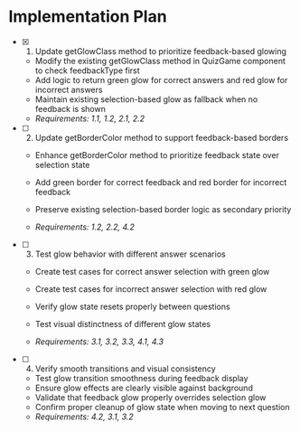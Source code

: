 # Implementation Plan

- [x] 1. Update getGlowClass method to prioritize feedback-based glowing


  - Modify the existing getGlowClass method in QuizGame component to check feedbackType first
  - Add logic to return green glow for correct answers and red glow for incorrect answers
  - Maintain existing selection-based glow as fallback when no feedback is shown
  - _Requirements: 1.1, 1.2, 2.1, 2.2_



- [ ] 2. Update getBorderColor method to support feedback-based borders
  - Enhance getBorderColor method to prioritize feedback state over selection state
  - Add green border for correct feedback and red border for incorrect feedback


  - Preserve existing selection-based border logic as secondary priority
  - _Requirements: 1.2, 2.2, 4.2_

- [ ] 3. Test glow behavior with different answer scenarios
  - Create test cases for correct answer selection with green glow



  - Create test cases for incorrect answer selection with red glow
  - Verify glow state resets properly between questions
  - Test visual distinctness of different glow states
  - _Requirements: 3.1, 3.2, 3.3, 4.1, 4.3_

- [ ] 4. Verify smooth transitions and visual consistency
  - Test glow transition smoothness during feedback display
  - Ensure glow effects are clearly visible against background
  - Validate that feedback glow properly overrides selection glow
  - Confirm proper cleanup of glow state when moving to next question
  - _Requirements: 4.2, 3.1, 3.2_